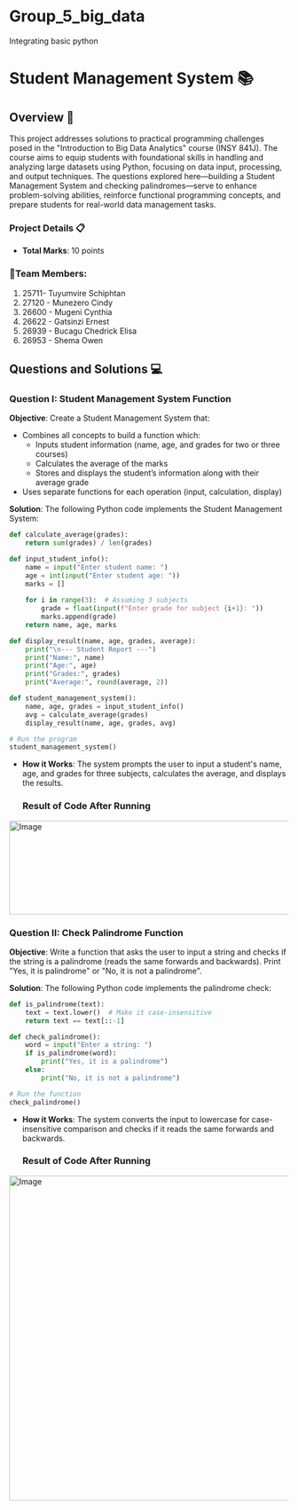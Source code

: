 # Group_5_big_data
Integrating basic python 
# Student Management System 📚
## Overview 🌟
This project addresses solutions to practical programming challenges posed in the "Introduction to Big Data Analytics" course (INSY 841J). The course aims to equip students with foundational skills in handling and analyzing large datasets using Python, focusing on data input, processing, and output techniques. The questions explored here—building a Student Management System and checking palindromes—serve to enhance problem-solving abilities, reinforce functional programming concepts, and prepare students for real-world data management tasks.

### Project Details 📋
- **Total Marks**: 10 points
### 👥Team Members:
   1. 25711- Tuyumvire Schiphtan  
   2. 27120 - Munezero Cindy
   3. 26600 - Mugeni Cynthia
   4. 26622 - Gatsinzi Ernest
   5. 26939 - Bucagu Chedrick Elisa
   6. 26953 - Shema Owen

## Questions and Solutions 💻
### Question I: Student Management System Function
**Objective**: Create a Student Management System that:
- Combines all concepts to build a function which:
  - Inputs student information (name, age, and grades for two or three courses)
  - Calculates the average of the marks
  - Stores and displays the student’s information along with their average grade
- Uses separate functions for each operation (input, calculation, display)

**Solution**: The following Python code implements the Student Management System:

```python
def calculate_average(grades):
    return sum(grades) / len(grades)

def input_student_info():
    name = input("Enter student name: ")
    age = int(input("Enter student age: "))
    marks = []
    
    for i in range(3):  # Assuming 3 subjects
        grade = float(input(f"Enter grade for subject {i+1}: "))
        marks.append(grade)
    return name, age, marks

def display_result(name, age, grades, average):
    print("\n--- Student Report ---")
    print("Name:", name)
    print("Age:", age)
    print("Grades:", grades)
    print("Average:", round(average, 2))

def student_management_system():
    name, age, grades = input_student_info()
    avg = calculate_average(grades)
    display_result(name, age, grades, avg)

# Run the program
student_management_system()
```

- **How it Works**: The system prompts the user to input a student's name, age, and grades for three subjects, calculates the average, and displays the results.

   ### Result of Code After Running 
<img width="1294" height="169" alt="Image" src="https://github.com/user-attachments/assets/1ead2ff9-7a54-464a-941c-6a1fa0abcbcf" />

  ### Question II: Check Palindrome Function
**Objective**: Write a function that asks the user to input a string and checks if the string is a palindrome (reads the same forwards and backwards). Print "Yes, it is palindrome" or "No, it is not a palindrome".

**Solution**: The following Python code implements the palindrome check:

```python
def is_palindrome(text):
    text = text.lower()  # Make it case-insensitive
    return text == text[::-1]

def check_palindrome():
    word = input("Enter a string: ")
    if is_palindrome(word):
        print("Yes, it is a palindrome")
    else:
        print("No, it is not a palindrome")

# Run the function
check_palindrome()
```

- **How it Works**: The system converts the input to lowercase for case-insensitive comparison and checks if it reads the same forwards and backwards.

   ### Result of Code After Running 
<img width="1356" height="586" alt="Image" src="https://github.com/user-attachments/assets/204b87c0-4063-4b2d-9cb2-a6879e497cfd" />
